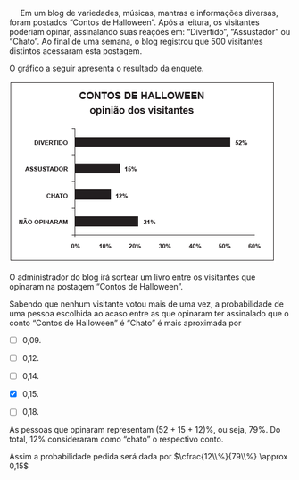 

     Em um blog de variedades, músicas, mantras e informações diversas, foram postados “Contos de Halloween”. Após a leitura, os visitantes poderiam opinar, assinalando suas reações em: “Divertido”, “Assustador” ou “Chato”. Ao final de uma semana, o blog registrou que 500 visitantes distintos acessaram esta postagem.

O gráfico a seguir apresenta o resultado da enquete.

![](df4e6e65-cc39-e54a-9cdc-5c37122ebb61.png)

O administrador do blog irá sortear um livro entre os visitantes que opinaram na postagem “Contos de Halloween”.

Sabendo que nenhum visitante votou mais de uma vez, a probabilidade de uma pessoa escolhida ao acaso entre as que opinaram ter assinalado que o conto “Contos de Halloween” é “Chato” é mais aproximada por



- [ ] 0,09.
- [ ] 0,12.
- [ ] 0,14.
- [x] 0,15.
- [ ] 0,18.


As pessoas que opinaram representam (52 + 15 + 12)%, ou seja, 79%. Do total, 12% consideraram como “chato” o respectivo conto.

Assim a probabilidade pedida será dada por $\cfrac{12\\%}{79\\%} \approx 0,15$
